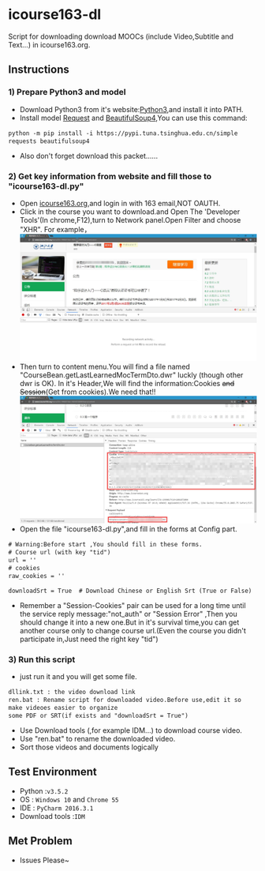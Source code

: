 # icourse163-dl
Script for downloading download MOOCs (include Video,Subtitle and Text...) in icourse163.org.
## Instructions
### 1) Prepare Python3 and model
* Download Python3 from it's website:[Python3](https://www.python.org/downloads/),and install it into PATH.
* Install model [Request](http://docs.python-requests.org/zh_CN/latest/user/install.html#install) and [BeautifulSoup4](https://www.crummy.com/software/BeautifulSoup/bs4/doc/index.zh.html#id5),You can use this command:
```
python -m pip install -i https://pypi.tuna.tsinghua.edu.cn/simple requests beautifulsoup4
```

* Also don't forget download this packet......

### 2) Get key information from website and fill those to "icourse163-dl.py"
* Open [icourse163.org](http://www.icourse163.org/home.htm),and login in with 163 email,NOT OAUTH.
* Click in the course you want to download.and Open The 'Developer Tools'(In chrome,F12),turn to Network panel.Open Filter and choose "XHR".
For example，
![Announce box](./pic/QQ截图20170105132604.jpg)
* Then turn to content menu.You will find a file named "CourseBean.getLastLearnedMocTermDto.dwr" luckly (though other dwr is OK). In it's Header,We will find the information:Cookies ~~and Session~~(Get from cookies).We need that!!
![Find Cookie and Session](./pic/QQ截图20170105134052.jpg)
* Open the file "icourse163-dl.py",and fill in the forms at Config part.
```
# Warning:Before start ,You should fill in these forms.
# Course url (with key "tid")
url = ''
# cookies
raw_cookies = ''
```
```
downloadSrt = True  # Download Chinese or English Srt (True or False)
```
* Remember a "Session-Cookies" pair can be used for a long time until the service reply message:"not_auth" or "Session Error" ,Then you should change it into a new one.But in it's survival time,you can get another course only to change course url.(Even the course you didn't participate in,Just need the right key "tid")

### 3) Run this script
* just run it and you will get some file.
```
dllink.txt : the video download link
ren.bat : Rename script for downloaded video.Before use,edit it so make videoes easier to organize
some PDF or SRT(if exists and "downloadSrt = True")
```
* Use Download tools (,for example IDM...) to download course video.
* Use "ren.bat" to rename the downloaded video.
* Sort those videos and documents logically

## Test Environment
* Python :`v3.5.2`
* OS : `Windows 10` and `Chrome 55`
* IDE : `PyCharm 2016.3.1`
* Download tools :`IDM`

## Met Problem
* Issues Please~
